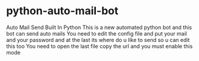 # python-auto-mail-bot
Auto Mail Send Built In Python
This is a new automated python bot and this bot can send auto mails
You need to edit the config file and put your mail and your password and at the last its where do u like to send so u can edit this too
You need to open the last file copy the url and you must enable this mode
